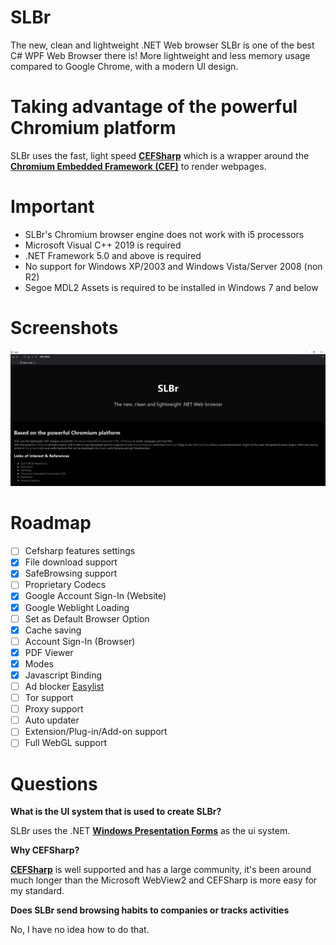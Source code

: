 # SLBr
The new, clean and lightweight .NET Web browser
SLBr is one of the best C# WPF Web Browser there is! More lightweight and less memory usage compared to Google Chrome, with a modern UI design.

# Taking advantage of the powerful Chromium platform

SLBr uses the fast, light speed [**CEFSharp**](https://github.com/cefsharp/CefSharp) which is a wrapper around the [**Chromium Embedded Framework (CEF)**](https://bitbucket.org/chromiumembedded/cef/src/master/) to render webpages.

# Important
- SLBr's Chromium browser engine does not work with i5 processors
- Microsoft Visual C++ 2019 is required
- .NET Framework 5.0 and above is required
- No support for Windows XP/2003 and Windows Vista/Server 2008 (non R2)
- Segoe MDL2 Assets is required to be installed in Windows 7 and below

# Screenshots
![SLBr Dark Mode screenshot](https://github.com/SLT-World/SLBr/blob/main/SLBr/SLBr/Images/Dark%20mode%20banner%20github.png)

# Roadmap
- [ ] Cefsharp features settings
- [x] File download support
- [x] SafeBrowsing support
- [ ] Proprietary Codecs
- [x] Google Account Sign-In (Website)
- [x] Google Weblight Loading
- [ ] Set as Default Browser Option
- [x] Cache saving
- [ ] Account Sign-In (Browser)
- [x] PDF Viewer
- [x] Modes
- [x] Javascript Binding
- [ ] Ad blocker [Easylist](https://easylist.to/)
- [ ] Tor support
- [ ] Proxy support
- [ ] Auto updater
- [ ] Extension/Plug-in/Add-on support
- [ ] Full WebGL support

# Questions
**What is the UI system that is used to create SLBr?**

SLBr uses the .NET [**Windows Presentation Forms**](https://docs.microsoft.com/en-us/visualstudio/designers/getting-started-with-wpf) as the ui system.

**Why CEFSharp?**

[**CEFSharp**](https://github.com/cefsharp/CefSharp) is well supported and has a large community, it's been around much longer than the Microsoft WebView2 and CEFSharp is more easy for my standard.

**Does SLBr send browsing habits to companies or tracks activities**

No, I have no idea how to do that.
